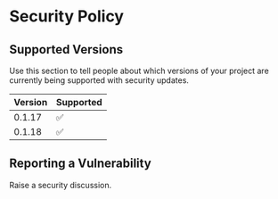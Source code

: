 # Security Policy

## Supported Versions

Use this section to tell people about which versions of your project are
currently being supported with security updates.

| Version | Supported          |
| ------- | ------------------ |
| 0.1.17   | :white_check_mark: |
| 0.1.18 | :white_check_mark: |


## Reporting a Vulnerability
Raise a security discussion.
